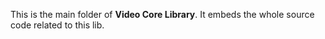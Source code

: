 This is the main folder of **Video Core Library**.
It embeds the whole source code related to this lib.
